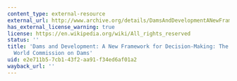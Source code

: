 ```yaml
---
content_type: external-resource
external_url: http://www.archive.org/details/DamsAndDevelopmentANewFrameworkForDecision-making
has_external_license_warning: true
license: https://en.wikipedia.org/wiki/All_rights_reserved
status: ''
title: 'Dams and Development: A New Framework for Decision-Making: The Report of the
  World Commission on Dams'
uid: e2e711b5-7cb1-43f2-aa91-f34ed6af01a2
wayback_url: ''
---
```

